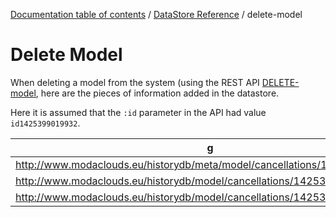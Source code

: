 [Documentation table of contents](../../toc.md) / [DataStore Reference](../../datastore.md) / delete-model

# Delete Model

When deleting a model from the system (using the REST API [DELETE-model](../../doc/rest/model/DELETE-model), here are the pieces of information added in the datastore.

Here it is assumed that the `:id` parameter in the API had value `id1425399019932`.

| g | s | p | o |
|--------------------------------|-----------------------------------------|--------------------------------|------------------------------------|
| <http://www.modaclouds.eu/historydb/meta/model/cancellations/1425337200000> | <http://www.modaclouds.eu/historydb/model/cancellations/1425399019955>            | <mo:timestamp>                                                  | 1425399019955                                                                     |
| <http://www.modaclouds.eu/historydb/model/cancellations/1425399019955>      | <mo:id1425399019932>                                                              | <http://www.modaclouds.eu/rdfs/1.0/deletedmodel#id>             | "id1425399019932"^^<http://www.w3.org/2001/XMLSchema#string>                      |
| <http://www.modaclouds.eu/historydb/model/cancellations/1425399019955>      | <mo:id1425399019932>                                                              | <http://www.modaclouds.eu/rdfs/1.0/deletedmodel#timestamp>      | 1425399019955                                                                     | 